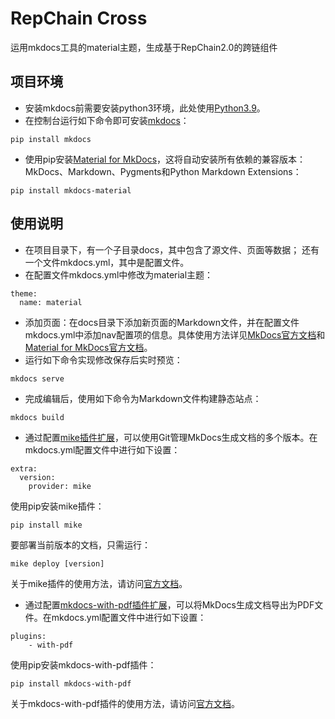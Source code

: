 # RepChain Cross
运用mkdocs工具的material主题，生成基于RepChain2.0的跨链组件
## 项目环境
+ 安装mkdocs前需要安装python3环境，此处使用[Python3.9](https://www.python.org/downloads/)。
+ 在控制台运行如下命令即可安装[mkdocs](https://www.mkdocs.org/user-guide/installation/)：
```
pip install mkdocs
```

+ 使用pip安装[Material for MkDocs](https://pypi.org/project/mkdocs-material/)，这将自动安装所有依赖的兼容版本：MkDocs、Markdown、Pygments和Python Markdown Extensions：
```
pip install mkdocs-material
```

## 使用说明
+ 在项目目录下，有一个子目录docs，其中包含了源文件、页面等数据；
还有一个文件mkdocs.yml，其中是配置文件。
+ 在配置文件mkdocs.yml中修改为material主题：
```
theme:
  name: material
```
+ 添加页面：在docs目录下添加新页面的Markdown文件，并在配置文件mkdocs.yml中添加nav配置项的信息。具体使用方法详见[MkDocs官方文档](https://www.mkdocs.org/)和[Material for MkDocs官方文档](https://squidfunk.github.io/mkdocs-material/)。
+ 运行如下命令实现修改保存后实时预览：
```
mkdocs serve
```
+ 完成编辑后，使用如下命令为Markdown文件构建静态站点：
```
mkdocs build
```
+ 通过配置[mike插件扩展](https://github.com/jimporter/mike)，可以使用Git管理MkDocs生成文档的多个版本。在mkdocs.yml配置文件中进行如下设置：
```
extra:
  version: 
    provider: mike
```
使用pip安装mike插件：
```
pip install mike
```
要部署当前版本的文档，只需运行：
```
mike deploy [version]
```
关于mike插件的使用方法，请访问[官方文档](https://github.com/jimporter/mike)。
+ 通过配置[mkdocs-with-pdf插件扩展](https://github.com/orzih/mkdocs-with-pdf)，可以将MkDocs生成文档导出为PDF文件。在mkdocs.yml配置文件中进行如下设置：
```
plugins:
    - with-pdf
```
使用pip安装mkdocs-with-pdf插件：
```
pip install mkdocs-with-pdf
```
关于mkdocs-with-pdf插件的使用方法，请访问[官方文档](https://github.com/orzih/mkdocs-with-pdf)。